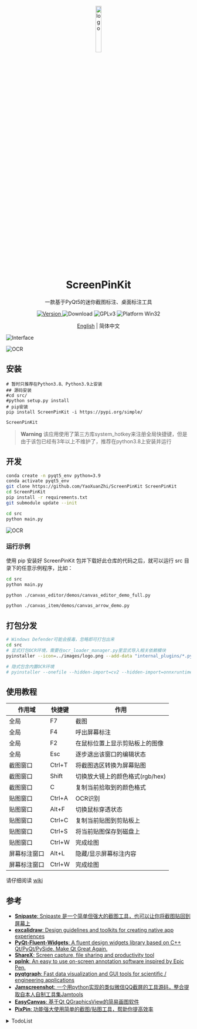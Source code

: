 <p align="center">
  <img width="18%" align="center" src="https://raw.githubusercontent.com/YaoXuanZhi/ScreenPinKit/main/images/logo.svg" alt="logo">
</p>
  <h1 align="center">
  ScreenPinKit
</h1>
<p align="center">
  一款基于PyQt5的迷你截图标注、桌面标注工具
</p>

<p align="center">
  <a href="https://pypi.org/project/ScreenPinKit" target="_blank">
    <img src="https://img.shields.io/pypi/v/ScreenPinKit?color=%2334D058&label=Version" alt="Version">
  </a>

  <a style="text-decoration:none">
    <img src="https://static.pepy.tech/personalized-badge/pyqt-fluent-widgets?period=total&units=international_system&left_color=grey&right_color=brightgreen&left_text=Downloads" alt="Download"/>
  </a>

  <a style="text-decoration:none">
    <img src="https://img.shields.io/badge/License-GPLv3-blue?color=#4ec820" alt="GPLv3"/>
  </a>

  <a style="text-decoration:none">
    <img src="https://img.shields.io/badge/Platform-Win32%20-blue?color=#4ec820" alt="Platform Win32"/>
  </a>
</p>

<p align="center">
<a href="../README.md">English</a> | 简体中文
</p>

![Interface](https://raw.githubusercontent.com/YaoXuanZhi/ScreenPinKit/main/images/Interface.png)

![OCR](https://raw.githubusercontent.com/YaoXuanZhi/ScreenPinKit/main/images/ocr.png)

## 安装
```shell
# 暂时只推荐在Python3.8、Python3.9上安装
## 源码安装
#cd src/
#python setup.py install
# pip安装
pip install ScreenPinKit -i https://pypi.org/simple/

ScreenPinKit
```

> **Warning**
> 该应用使用了第三方库system_hotkey来注册全局快捷键，但是由于该包已经有3年以上不维护了，推荐在python3.8上安装并运行

## 开发
```sh
conda create -n pyqt5_env python=3.9
conda activate pyqt5_env
git clone https://github.com/YaoXuanZhi/ScreenPinKit ScreenPinKit
cd ScreenPinKit
pip install -r requirements.txt
git submodule update --init

cd src
python main.py
```

![OCR](https://raw.githubusercontent.com/YaoXuanZhi/ScreenPinKit/main/images/source_code_installation_animation.svg)

### 运行示例
使用 pip 安装好 ScreenPinKit 包并下载好此仓库的代码之后，就可以运行 src 目录下的任意示例程序，比如：

```sh
cd src
python main.py

python ./canvas_editor/demos/canvas_editor_demo_full.py

python ./canvas_item/demos/canvas_arrow_demo.py

```

## 打包分发
```sh
# Windows Defender可能会报毒，忽略即可打包出来
cd src
# 显式打包OCR环境，需要在ocr_loader_manager.py里显式导入相关依赖模块
pyinstaller --icon=../images/logo.png --add-data "internal_plugins/*.py;internal_plugins" --add-data "internal_ocr_loaders/*.py;internal_ocr_loaders" --add-data "internal_ocr_loaders/PaddleOCRModel;internal_ocr_loaders/PaddleOCRModel" --windowed main.py -n ScreenPinKit

# 隐式包含内置OCR环境
# pyinstaller --onefile --hidden-import=cv2 --hidden-import=onnxruntime --hidden-import=pyclipper --hidden-import=shapely --icon=../images/logo.png --add-data "internal_plugins/*.py;internal_plugins" --add-data "internal_ocr_loaders/*.py;internal_ocr_loaders" --add-data "internal_ocr_loaders/PaddleOCRModel;internal_ocr_loaders/PaddleOCRModel" --windowed main.py -n ScreenPinKit
```

## 使用教程
| 作用域 | 快捷键 | 作用 |
|-------|-------|-------|
| 全局 | F7 | 截图 |
| 全局 | F4 | 呼出屏幕标注 |
| 全局 | F2 | 在鼠标位置上显示剪贴板上的图像 |
| 全局 | Esc | 逐步退出该窗口的编辑状态 |
| 截图窗口 | Ctrl+T | 将截图选区转换为屏幕贴图 |
| 截图窗口 | Shift | 切换放大镜上的颜色格式(rgb/hex) |
| 截图窗口 | C | 复制当前拾取到的颜色格式 |
| 贴图窗口 | Ctrl+A | OCR识别 |
| 贴图窗口 | Alt+F | 切换鼠标穿透状态 |
| 贴图窗口 | Ctrl+C | 复制当前贴图到剪贴板上 |
| 贴图窗口 | Ctrl+S | 将当前贴图保存到磁盘上 |
| 贴图窗口 | Ctrl+W | 完成绘图 |
| 屏幕标注窗口 | Alt+L | 隐藏/显示屏幕标注内容 |
| 屏幕标注窗口 | Ctrl+W | 完成绘图 |

请仔细阅读 [wiki](https://github.com/YaoXuanZhi/ScreenPinKit/wiki)

## 参考
* [**Snipaste**: Snipaste 是一个简单但强大的截图工具，也可以让你将截图贴回到屏幕上](https://zh.snipaste.com/)
* [**excalidraw**: Design guidelines and toolkits for creating native app experiences](https://excalidraw.com/)
* [**PyQt-Fluent-Widgets**: A fluent design widgets library based on C++ Qt/PyQt/PySide. Make Qt Great Again.](https://github.com/zhiyiYo/PyQt-Fluent-Widgets)
* [**ShareX**: Screen capture, file sharing and productivity tool](https://github.com/ShareX/ShareX)
* [**ppInk**: An easy to use on-screen annotation software inspired by Epic Pen.](https://github.com/onyet/ppInk/)
* [**pyqtgraph**: Fast data visualization and GUI tools for scientific / engineering applications](https://github.com/pyqtgraph/pyqtgraph)
* [**Jamscreenshot**: 一个用python实现的类似微信QQ截屏的工具源码，整合提取自本人自制工具集Jamtools](https://github.com/fandesfyf/Jamscreenshot)
* [**EasyCanvas**: 基于Qt QGraphicsView的简易画图软件](https://github.com/douzhongqiang/EasyCanvas)
* [**PixPin**: 功能强大使用简单的截图/贴图工具，帮助你提高效率](https://pixpinapp.com/)

<details>
<summary>TodoList</summary>

## 修复system_hotkey的异常表现
经测试，在python3.10下会抛异常，并且在python3.8上其异常也不能被正常捕获，考虑到它已经有将近3年不维护了，需要做对它做全方位的兼容性处理

## ☐ 无感设置快捷键
## ☐ 无感切换语言
## ❑ 插件市场
  - ✔ 添加插件系统
  - ☐ 添加插件市场UI

## ✔ 更快的离线OCR识别支持
## ❑ 完善OCR识别层的UI显示
目前已采用QWebEngineView来实现了OCR文本层，但该方案资源占用较大，另外文本层选择的效果也不够理想，还需要继续迭代

### 优化方向
  - ☐ 目前采用了QWebEngineView来实现了OCR文本层，可以参考PDF4QT(PDFSelectTextTool类)来实现一个更轻量级的版本 
  - ✔ 根据文本识别段落来构筑各个文本标签，目前段落选择效果不佳
    - https://github.com/hiroi-sora/GapTree_Sort_Algorithm

## ☐ 支持图片翻译功能
类似日漫汉化之类的效果，将图片上的文本涂抹掉，然后填充回翻译后的文本，考虑下以插件形式提供该功能

#### 参考资料
 - https://ocr.wdku.net/index_pictranslation
 - https://www.basiccat.org/zh/imagetrans/
 - https://www.basiccat.org/zh/tagged/#imagetrans
 - https://www.appinn.com/cotrans-manga-image-translator-regular-edition/#google_vignette
 - https://github.com/KUR-creative/SickZil-Machine
 - https://www.bilibili.com/read/cv7181027/
 - https://github.com/zyddnys/manga-image-translator
 - https://github.com/jtl1207/comic-translation

</details>